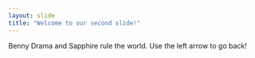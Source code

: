 ```yaml
---
layout: slide
title: "Welcome to our second slide!"
---
```

Benny Drama and Sapphire rule the world.
Use the left arrow to go back!

